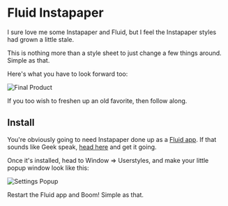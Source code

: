 Fluid Instapaper
================

I sure love me some Instapaper and Fluid, but I feel the Instapaper styles had grown a little stale.

This is nothing more than a style sheet to just change a few things around. Simple as that.

Here's what you have to look forward too:

![Final Product](https://img.skitch.com/20120403-tixpbnqxgtycdjdhpgdcyt4aku.jpg)

If you too wish to freshen up an old favorite, then follow along.

Install
-------

You're obviously going to need Instapaper done up as a [Fluid app](http://fluidapp.com/). If that sounds like Geek speak, [head here](http://fluidapp.com/) and get it going.

Once it's installed, head to Window => Userstyles, and make your little popup window look like this:

![Settings Popup](https://img.skitch.com/20120403-psr7rk55gx3h8sqfbrsui784j6.jpg)

Restart the Fluid app and Boom! Simple as that.


